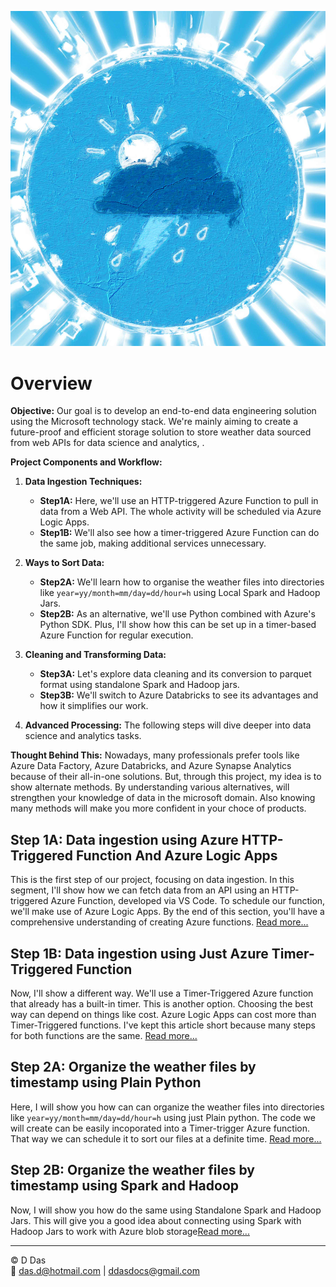 
![alt text](project_skyazure.jpg)

# Overview

**Objective:** Our goal is to develop an end-to-end data engineering solution using the Microsoft technology stack. We're mainly aiming to create a future-proof and efficient storage solution to store weather data sourced from web APIs for data science and analytics, .

**Project Components and Workflow:**

1. **Data Ingestion Techniques:**
   - **Step1A:** Here, we'll use an HTTP-triggered Azure Function to pull in data from a Web API. The whole activity will be scheduled via Azure Logic Apps.
   - **Step1B:** We'll also see how a timer-triggered Azure Function can do the same job, making additional services unnecessary.

2. **Ways to Sort Data:**
   - **Step2A:** We'll learn how to organise the weather files into directories like `year=yy/month=mm/day=dd/hour=h` using Local Spark and Hadoop Jars.
   - **Step2B:** As an alternative, we'll use Python combined with Azure's Python SDK. Plus, I'll show how this can be set up in a timer-based Azure Function for regular execution.

3. **Cleaning and Transforming Data:**
   - **Step3A:** Let's explore data cleaning and its conversion to parquet format using standalone Spark and Hadoop jars.
   - **Step3B:** We'll switch to Azure Databricks to see its advantages and how it simplifies our work.

4. **Advanced Processing:** The following steps will dive deeper into data science and analytics tasks.

**Thought Behind This:** Nowadays, many professionals prefer tools like Azure Data Factory, Azure Databricks, and Azure Synapse Analytics because of their all-in-one solutions. But, through this project, my idea is to show alternate methods. By understanding various alternatives, will strengthen your knowledge of data in the microsoft domain. Also knowing many methods will make you more confident in your choce of products.

## Step 1A: Data ingestion using Azure HTTP-Triggered Function And Azure Logic Apps

This is the first step of our project, focusing on data ingestion. In this segment, I'll show how we can fetch data from an API using an HTTP-triggered Azure Function, developed via VS Code. To schedule our function, we'll make use of Azure Logic Apps. By the end of this section, you'll have a comprehensive understanding of creating Azure functions. [Read more...](1_Ingestion/HttpTriggered/HTTPTriggered_AzureFunc.html)



## Step 1B: Data ingestion using Just Azure Timer-Triggered Function

Now, I'll show a different way. We'll use a Timer-Triggered Azure function that already has a built-in timer. This is another option. Choosing the best way can depend on things like cost. Azure Logic Apps can cost more than Timer-Triggered functions. I've kept this article short because many steps for both functions are the same. [Read more...](1_Ingestion/TimerTriggered/TimerTriggered_AzureFunc.html)


## Step 2A: Organize the weather files by timestamp using Plain Python

Here, I will show you how can can organize the weather files into directories like `year=yy/month=mm/day=dd/hour=h` using just Plain python. The code we will create can be easily incoporated into a Timer-trigger Azure function. That way we can schedule it to sort our files at a definite time. [Read more...](../../Misc/SortAzureBlobFilesUsingLocalPython/LocalPython_AzureBlob.html)



## Step 2B: Organize the weather files by timestamp using Spark and Hadoop

Now, I will show you how do the same using Standalone Spark and Hadoop Jars. This will give you a good idea about connecting using Spark with Hadoop Jars to work with Azure blob storage[Read more...](../../Misc/Spark_To_ADLS/Part2-SortingADLSContainerUsingSpark.html)

---

© D Das  
📧 [das.d@hotmail.com](mailto:das.d@hotmail.com) | [ddasdocs@gmail.com](mailto:ddasdocs@gmail.com)
